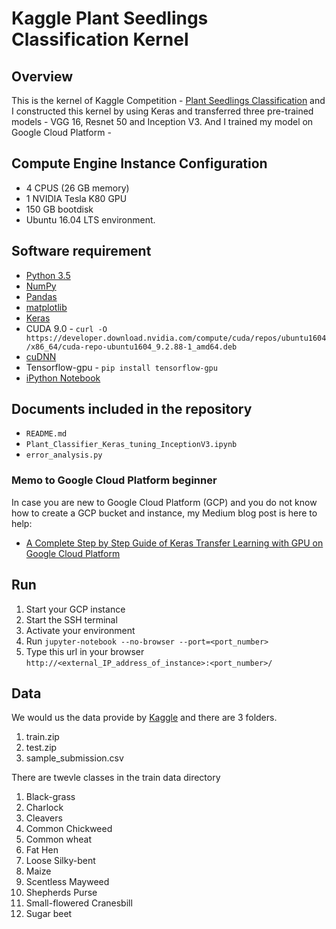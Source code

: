 # Kaggle Plant Seedlings Classification Kernel

## Overview
This is the kernel of Kaggle Competition - [Plant Seedlings Classification](https://www.kaggle.com/c/plant-seedlings-classification) and I constructed this kernel by using Keras and transferred three pre-trained models - VGG 16, Resnet 50 and Inception V3. And I trained my model on Google Cloud Platform - 

## Compute Engine Instance Configuration
- 4 CPUS (26 GB memory)
- 1 NVIDIA Tesla K80 GPU 
- 150 GB bootdisk 
- Ubuntu 16.04 LTS environment.

## Software requirement
- [Python 3.5](https://www.python.org/downloads/)
- [NumPy](http://www.numpy.org/)
- [Pandas](http://pandas.pydata.org)
- [matplotlib](http://matplotlib.org/)
- [Keras](http://scikit-learn.org/stable/)
- CUDA 9.0 - `curl -O https://developer.download.nvidia.com/compute/cuda/repos/ubuntu1604/x86_64/cuda-repo-ubuntu1604_9.2.88-1_amd64.deb`
- [cuDNN](https://developer.nvidia.com/rdp/cudnn-download)
- Tensorflow-gpu - `pip install tensorflow-gpu`
- [iPython Notebook](http://ipython.org/notebook.html)

## Documents included in the repository
- `README.md`
- `Plant_Classifier_Keras_tuning_InceptionV3.ipynb`
- `error_analysis.py`

### Memo to Google Cloud Platform beginner
In case you are new to Google Cloud Platform (GCP) and you do not know how to create a GCP bucket and instance, my Medium blog post is here to help:
- [A Complete Step by Step Guide of Keras Transfer Learning with GPU on Google Cloud Platform](https://medium.com/datadriveninvestor/complete-step-by-step-guide-of-keras-transfer-learning-with-gpu-on-google-cloud-platform-ed21e33e0b1d)

## Run 
1. Start your GCP instance
2. Start the SSH terminal
3. Activate your environment
4. Run `jupyter-notebook --no-browser --port=<port_number>`
5. Type this url in your browser `http://<external_IP_address_of_instance>:<port_number>/`

## Data
We would us the data provide by [Kaggle](https://www.kaggle.com/c/plant-seedlings-classification/data) and there are 3 folders.

1. train.zip
2. test.zip
3. sample_submission.csv

There are twevle classes in the train data directory
1. Black-grass
2. Charlock
3. Cleavers
4. Common Chickweed
5. Common wheat
6. Fat Hen
7. Loose Silky-bent
8. Maize
9. Scentless Mayweed
10. Shepherds Purse
11. Small-flowered Cranesbill
12. Sugar beet

